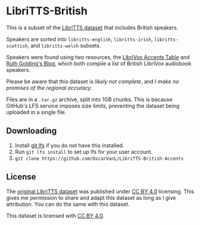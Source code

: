 # LibriTTS-British

This is a subset of the [LibriTTS dataset](https://openslr.org/60/) that includes British speakers.

Speakers are sorted into `libritts-english`, `libritts-irish`, `libritts-scottish`, and `libritts-welsh` subsets.

Speakers were found using two resources, the [LibriVox Accents Table](https://wiki.librivox.org/index.php/Accents_Table) and [Ruth Golding's Blog](https://golding.wordpress.com/home/other-british-readers-on-librivox), which both compile a list of British LibriVox audiobook speakers.

Please be aware that this dataset is *likely not complete*, and *I make no promises of the regional accuracy*.

Files are in a `.tar.gz` archive, split into 1GB chunks. This is because GitHub's LFS service imposes size limits, preventing the dataset being uploaded in a single file.

## Downloading

1. Install [git lfs](https://git-lfs.github.com/) if you do not have this installed.
2. Run `git lfs install` to set up lfs for your user account.
3. `git clone https://github.com/OscarVanL/LibriTTS-British-Accents`

## License

The [original LibriTTS dataset](https://openslr.org/60/) was published under [CC BY 4.0](https://creativecommons.org/licenses/by/4.0/) licensing. This gives me permission to share and adapt this dataset as long as I give attribution. You can do the same with this dataset.

This dataset is licensed with [CC BY 4.0](https://creativecommons.org/licenses/by/4.0/).